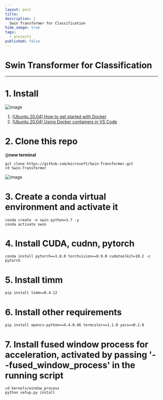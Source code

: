 ```yaml
---
layout: post
title: 
description: |
  Swin Transformer for Classification
hide_image: true
tags:
  - projects
published: false
---
```


# Swin Transformer for Classification
* * *


# 1. Install
![image](https://user-images.githubusercontent.com/69246778/188855240-07245ea1-02c4-4d71-a296-fda0dc63d511.png)
1. [(Ubuntu 20.04) How to get started with Docker](https://udayeon.github.io/2022/09/07/docker/)
2. [(Ubuntu 20.04) Using Docker containers in VS Code](https://udayeon.github.io/2022/09/07/dockerWithvscode/)

# 2. Clone this repo
@**new terminal**
```
git clone https://github.com/microsoft/Swin-Transformer.git
cd Swin-Transformer
```
![image](https://user-images.githubusercontent.com/69246778/188855585-34f613cb-55fb-432e-8b7c-fa0026afd197.png)


# 3. Create a conda virtual environment and activate it
```
conda create -n swin python=3.7 -y
conda activate swin
```

# 4. Install CUDA, cudnn, pytorch
```
conda install pytorch==1.8.0 torchvision==0.9.0 cudatoolkit=10.2 -c pytorch
```

# 5. Install timm
```
pip install timm==0.4.12
```

# 6. Install other requirements
```
pip install opencv-python==4.4.0.46 termcolor==1.1.0 yacs==0.1.8
```

# 7. Install fused window process for acceleration, activated by passing '--fused_window_process' in the running script
```
cd kernels/window_process
python setup.py install
```

